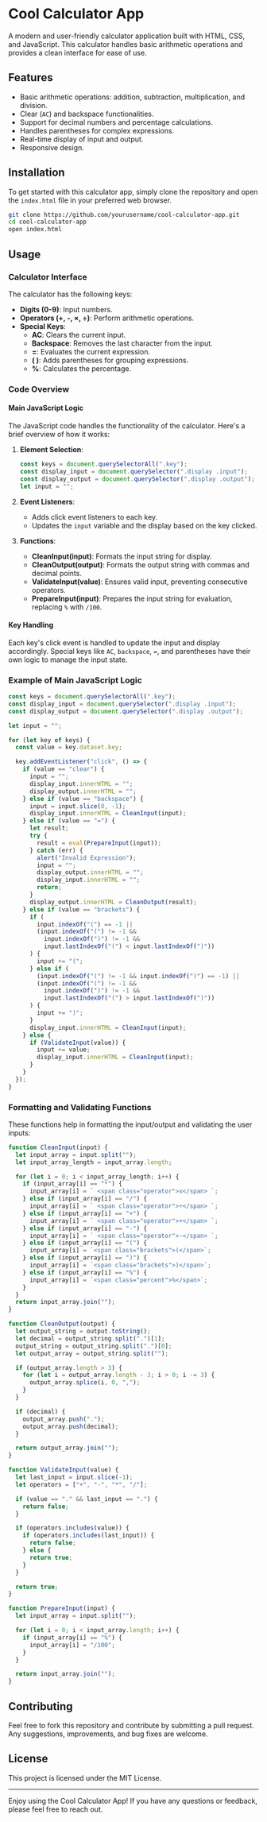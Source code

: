 # Cool Calculator App

A modern and user-friendly calculator application built with HTML, CSS, and JavaScript. This calculator handles basic arithmetic operations and provides a clean interface for ease of use.

## Features

- Basic arithmetic operations: addition, subtraction, multiplication, and division.
- Clear (`AC`) and backspace functionalities.
- Support for decimal numbers and percentage calculations.
- Handles parentheses for complex expressions.
- Real-time display of input and output.
- Responsive design.

## Installation

To get started with this calculator app, simply clone the repository and open the `index.html` file in your preferred web browser.

```sh
git clone https://github.com/yourusername/cool-calculator-app.git
cd cool-calculator-app
open index.html
```

## Usage

### Calculator Interface

The calculator has the following keys:

- **Digits (0-9)**: Input numbers.
- **Operators (+, -, ×, ÷)**: Perform arithmetic operations.
- **Special Keys**:
  - **AC**: Clears the current input.
  - **Backspace**: Removes the last character from the input.
  - **=**: Evaluates the current expression.
  - **( )**: Adds parentheses for grouping expressions.
  - **%**: Calculates the percentage.

### Code Overview

#### Main JavaScript Logic

The JavaScript code handles the functionality of the calculator. Here's a brief overview of how it works:

1. **Element Selection**:

   ```javascript
   const keys = document.querySelectorAll(".key");
   const display_input = document.querySelector(".display .input");
   const display_output = document.querySelector(".display .output");
   let input = "";
   ```

2. **Event Listeners**:

   - Adds click event listeners to each key.
   - Updates the `input` variable and the display based on the key clicked.

3. **Functions**:
   - **CleanInput(input)**: Formats the input string for display.
   - **CleanOutput(output)**: Formats the output string with commas and decimal points.
   - **ValidateInput(value)**: Ensures valid input, preventing consecutive operators.
   - **PrepareInput(input)**: Prepares the input string for evaluation, replacing `%` with `/100`.

#### Key Handling

Each key's click event is handled to update the input and display accordingly. Special keys like `AC`, `backspace`, `=`, and parentheses have their own logic to manage the input state.

### Example of Main JavaScript Logic

```javascript
const keys = document.querySelectorAll(".key");
const display_input = document.querySelector(".display .input");
const display_output = document.querySelector(".display .output");

let input = "";

for (let key of keys) {
  const value = key.dataset.key;

  key.addEventListener("click", () => {
    if (value == "clear") {
      input = "";
      display_input.innerHTML = "";
      display_output.innerHTML = "";
    } else if (value == "backspace") {
      input = input.slice(0, -1);
      display_input.innerHTML = CleanInput(input);
    } else if (value == "=") {
      let result;
      try {
        result = eval(PrepareInput(input));
      } catch (err) {
        alert("Invalid Expression");
        input = "";
        display_output.innerHTML = "";
        display_input.innerHTML = "";
        return;
      }
      display_output.innerHTML = CleanOutput(result);
    } else if (value == "brackets") {
      if (
        input.indexOf("(") == -1 ||
        (input.indexOf("(") != -1 &&
          input.indexOf(")") != -1 &&
          input.lastIndexOf("(") < input.lastIndexOf(")"))
      ) {
        input += "(";
      } else if (
        (input.indexOf("(") != -1 && input.indexOf(")") == -1) ||
        (input.indexOf("(") != -1 &&
          input.indexOf(")") != -1 &&
          input.lastIndexOf("(") > input.lastIndexOf(")"))
      ) {
        input += ")";
      }
      display_input.innerHTML = CleanInput(input);
    } else {
      if (ValidateInput(value)) {
        input += value;
        display_input.innerHTML = CleanInput(input);
      }
    }
  });
}
```

### Formatting and Validating Functions

These functions help in formatting the input/output and validating the user inputs:

```javascript
function CleanInput(input) {
  let input_array = input.split("");
  let input_array_length = input_array.length;

  for (let i = 0; i < input_array_length; i++) {
    if (input_array[i] == "*") {
      input_array[i] = ` <span class="operator">x</span> `;
    } else if (input_array[i] == "/") {
      input_array[i] = ` <span class="operator">÷</span> `;
    } else if (input_array[i] == "+") {
      input_array[i] = ` <span class="operator">+</span> `;
    } else if (input_array[i] == "-") {
      input_array[i] = ` <span class="operator">-</span> `;
    } else if (input_array[i] == "(") {
      input_array[i] = `<span class="brackets">(</span>`;
    } else if (input_array[i] == ")") {
      input_array[i] = `<span class="brackets">)</span>`;
    } else if (input_array[i] == "%") {
      input_array[i] = `<span class="percent">%</span>`;
    }
  }
  return input_array.join("");
}

function CleanOutput(output) {
  let output_string = output.toString();
  let decimal = output_string.split(".")[1];
  output_string = output_string.split(".")[0];
  let output_array = output_string.split("");

  if (output_array.length > 3) {
    for (let i = output_array.length - 3; i > 0; i -= 3) {
      output_array.splice(i, 0, ",");
    }
  }

  if (decimal) {
    output_array.push(".");
    output_array.push(decimal);
  }

  return output_array.join("");
}

function ValidateInput(value) {
  let last_input = input.slice(-1);
  let operators = ["+", "-", "*", "/"];

  if (value == "." && last_input == ".") {
    return false;
  }

  if (operators.includes(value)) {
    if (operators.includes(last_input)) {
      return false;
    } else {
      return true;
    }
  }

  return true;
}

function PrepareInput(input) {
  let input_array = input.split("");

  for (let i = 0; i < input_array.length; i++) {
    if (input_array[i] == "%") {
      input_array[i] = "/100";
    }
  }

  return input_array.join("");
}
```

## Contributing

Feel free to fork this repository and contribute by submitting a pull request. Any suggestions, improvements, and bug fixes are welcome.

## License

This project is licensed under the MIT License.

---

Enjoy using the Cool Calculator App! If you have any questions or feedback, please feel free to reach out.

